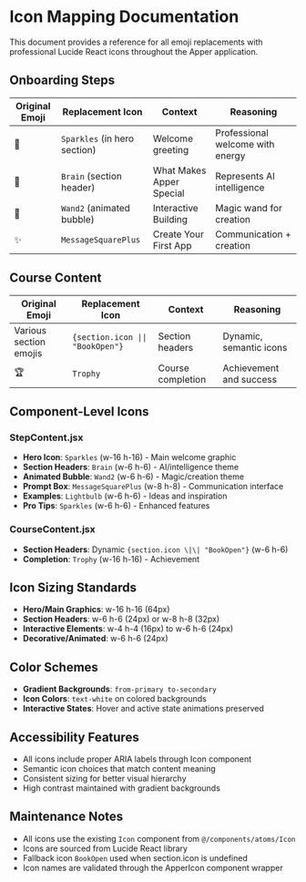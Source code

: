 # Icon Mapping Documentation

This document provides a reference for all emoji replacements with professional Lucide React icons throughout the Apper application.

## Onboarding Steps

| Original Emoji | Replacement Icon | Context | Reasoning |
|---------------|------------------|---------|-----------|
| 👋 | `Sparkles` (in hero section) | Welcome greeting | Professional welcome with energy |
| 🚀 | `Brain` (section header) | What Makes Apper Special | Represents AI intelligence |
| 🎨 | `Wand2` (animated bubble) | Interactive Building | Magic wand for creation |
| ✨ | `MessageSquarePlus` | Create Your First App | Communication + creation |

## Course Content

| Original Emoji | Replacement Icon | Context | Reasoning |
|---------------|------------------|---------|-----------|
| Various section emojis | `{section.icon \|\| "BookOpen"}` | Section headers | Dynamic, semantic icons |
| 🏆 | `Trophy` | Course completion | Achievement and success |

## Component-Level Icons

### StepContent.jsx
- **Hero Icon**: `Sparkles` (w-16 h-16) - Main welcome graphic
- **Section Headers**: `Brain` (w-6 h-6) - AI/intelligence theme
- **Animated Bubble**: `Wand2` (w-6 h-6) - Magic/creation theme
- **Prompt Box**: `MessageSquarePlus` (w-8 h-8) - Communication interface
- **Examples**: `Lightbulb` (w-6 h-6) - Ideas and inspiration
- **Pro Tips**: `Sparkles` (w-6 h-6) - Enhanced features

### CourseContent.jsx
- **Section Headers**: Dynamic `{section.icon \|\| "BookOpen"}` (w-6 h-6)
- **Completion**: `Trophy` (w-16 h-16) - Achievement

## Icon Sizing Standards

- **Hero/Main Graphics**: w-16 h-16 (64px)
- **Section Headers**: w-6 h-6 (24px) or w-8 h-8 (32px)
- **Interactive Elements**: w-4 h-4 (16px) to w-6 h-6 (24px)
- **Decorative/Animated**: w-6 h-6 (24px)

## Color Schemes

- **Gradient Backgrounds**: `from-primary to-secondary`
- **Icon Colors**: `text-white` on colored backgrounds
- **Interactive States**: Hover and active state animations preserved

## Accessibility Features

- All icons include proper ARIA labels through Icon component
- Semantic icon choices that match content meaning
- Consistent sizing for better visual hierarchy
- High contrast maintained with gradient backgrounds

## Maintenance Notes

- All icons use the existing `Icon` component from `@/components/atoms/Icon`
- Icons are sourced from Lucide React library
- Fallback icon `BookOpen` used when section.icon is undefined
- Icon names are validated through the ApperIcon component wrapper